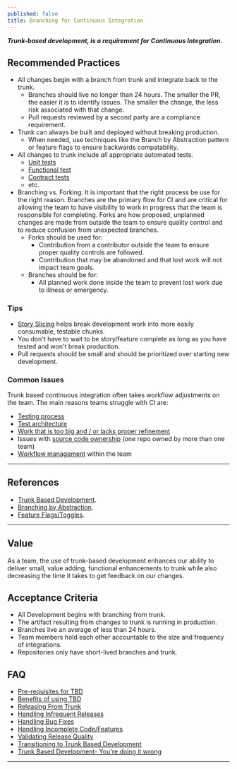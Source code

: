 ```yaml
---
published: false
title: Branching for Continuous Integration
---
```


**_Trunk-based development, is a requirement for Continuous Integration._**

## Recommended Practices

- All changes begin with a branch from trunk and integrate back to the trunk.
  - Branches should live no longer than 24 hours. The smaller the PR, the easier it is to identify issues. The smaller the change, the less risk associated with that change.
  - Pull requests reviewed by a second party are a compliance requirement.
- Trunk can always be built and deployed without breaking production.
  - When needed, use techniques like the Branch by Abstraction pattern or feature flags to ensure backwards compatability.
- All changes to trunk include _all_ appropriate automated tests.
  - [Unit tests](../testing-process/unit-testing.html)
  - [Functional test](../testing-process/functional-testing.html)
  - [Contract tests](../testing-process/contract-testing.html)
  - etc.
- Branching vs. Forking: It is important that the right process be use for the right reason. Branches are the primary flow for CI
  and are critical for allowing the team to have visibility to work in progress that the team is responsible for completing. Forks
  are how proposed, unplanned changes are made from outside the team to ensure quality control and to reduce confusion from
  unexpected branches.
  - Forks should be used for:
    - Contribution from a contributor outside the team to ensure proper quality controls are followed.
    - Contribution that may be abandoned and that lost work will not impact team goals.
  - Branches should be for:
    - All planned work done inside the team to prevent lost work due to illness or emergency.

### Tips

- [Story Slicing](../work-decomposition/story-slicing.html) helps break
  development work into more easily consumable, testable chunks.
- You don't have to wait to be story/feature complete as long as you have tested
  and won't break production.
- Pull requests should be small and should be prioritized over starting new development.

### Common Issues

Trunk based continuous integration often takes workflow adjustments on the team.
The main reasons teams struggle with CI are:

- [Testing process](../testing-process/index.html)
- [Test architecture](../testing-process/index.html#testing-type-priority)
- [Work that is too big and / or lacks proper refinement](../work-decomposition/work-breakdown.html)
- Issues with [source code ownership](./source-ownership.html) (one repo owned by more than one team)
- [Workflow management](../workflow-management/workflow-process.html) within the team

---

## References

- [Trunk Based Development](https://trunkbaseddevelopment.com/).
- [Branching by Abstraction](https://www.branchbyabstraction.com/).
- [Feature Flags/Toggles](https://martinfowler.com/articles/feature-toggles.html).

---

## Value

As a team, the use of trunk-based development enhances our ability to
deliver small, value adding, functional enhancements to trunk while
also decreasing the time it takes to get feedback on our changes.

## Acceptance Criteria

- All Development begins with branching from trunk.
- The artifact resulting from changes to trunk is running in production.
- Branches live an average of less than 24 hours.
- Team members hold each other accountable to the size and frequency of integrations.
- Repositories only have short-lived branches and trunk.

## FAQ

- [Pre-requisites for TBD](https://trunkbaseddevelopment.com/deciding-factors/)
- [Benefits of using TBD](https://trunkbaseddevelopment.com/5-min-overview/)
- [Releasing From Trunk](https://trunkbaseddevelopment.com/release-from-trunk/)
- [Handling Infrequent Releases](https://trunkbaseddevelopment.com/youre-doing-it-wrong/#cherry-pick-of-bug-fixes-from-release-branches-to-the-trunk)
- [Handling Bug Fixes](https://trunkbaseddevelopment.com/branch-for-release/#fix-production-bugs-on-trunk)
- [Handling Incomplete Code/Features](https://trunkbaseddevelopment.com/feature-flags/)
- [Validating Release Quality](https://trunkbaseddevelopment.com/continuous-integration/#ci-services-bots-verifying-human-actions)
- [Transitioning to Trunk Based Development](https://medium.com/super-dispatch/the-transition-to-trunk-based-development-c131fd3ae361)
- [Trunk Based Development- You're doing it wrong](https://trunkbaseddevelopment.com/youre-doing-it-wrong/)

---
